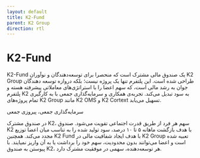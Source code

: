 ```yaml
---
layout: default
title: K2-Fund
parent: K2 Group
direction: rtl
---
```


# K2-Fund
K2-Fund یک صندوق مالی مشترک است که منحصرا برای توسعه‌دهندگان و نوآوران K2 Group طراحی شده است. این پلتفرم تنها یک پروژه نیست؛ بلکه دروازه توسعه دهندگان جوان به رشد مالی است، که سهم اعضا را با استراتژی‌های معاملاتی پیشرفته هسته و پلتفرم K2 به سود تبدیل می‌کند. تجربه‌ی همکاری و سرمایه‌گذاری جمعی با به کارگیری تمام پروژه‌های K2 Group مانند K2 OMS و K2 Cortext تسهیل می‌یابد.

سرمایه‌گذاری جمعی، پیروزی جمعی

در صندوق مشترک K2، سهم هر فرد از طریق قدرت اجتماعی تقویت می‌شود. صندوق K2  با هدف بازگشت ماهانه ۵ تا ۱۰ درصد، سود تولید شده را به تناسب میان اعضا توزیع مجدد می‌کند. همچنین K2 Fund با هدف ایجاد شفافیت مالی در K2 Group تعبیه شده است و اعضا می‌توانند بدون محدودیت، سهم خود را برداشت یا به آن واریز نمیایند. با پیوستن به صندوق K2، هر توسعه‌دهنده‌، سهمی در موفقیت مشترک دارد.
